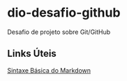 # dio-desafio-github
Desafio de projeto sobre Git/GitHub

## Links Úteis
[Sintaxe Básica do Markdown](https://www.markdownguide.org/getting-started/)
